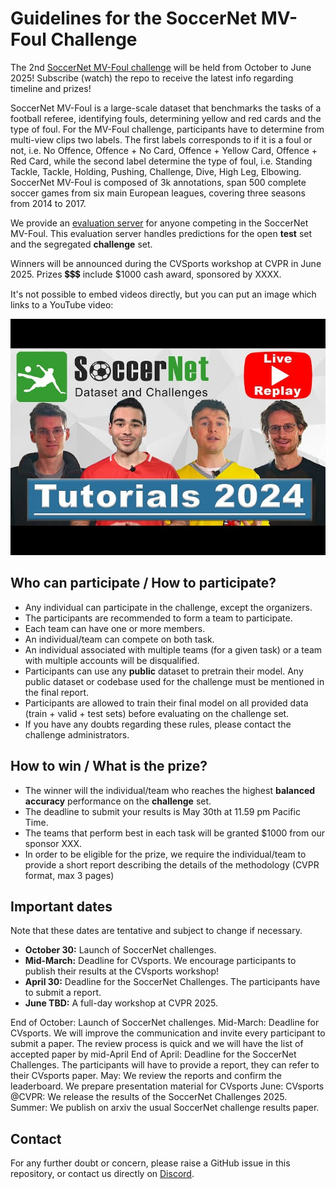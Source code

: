 # Guidelines for the SoccerNet MV-Foul Challenge

The 2nd [SoccerNet MV-Foul challenge]() will be held from October to June 2025!
Subscribe (watch) the repo to receive the latest info regarding timeline and prizes!

SoccerNet MV-Foul is a large-scale dataset that benchmarks the tasks of a football referee, identifying fouls, determining yellow and red cards and the type of foul.
For the MV-Foul challenge, participants have to determine from multi-view clips two labels. The first labels corresponds to if it is a foul or not, i.e. No Offence, Offence + No Card, Offence + Yellow Card, Offence + Red Card, while the second label determine the type of foul, i.e. Standing Tackle, Tackle, Holding, Pushing, Challenge, Dive, High Leg, Elbowing.
SoccerNet MV-Foul is composed of 3k annotations, span 500 complete soccer games from six main European leagues, covering three seasons from 2014 to 2017.

We provide an [evaluation server](www.google.com) for anyone competing in the SoccerNet MV-Foul. 
This evaluation server handles predictions for the open **test** set and the segregated **challenge** set.

Winners will be announced during the CVSports workshop at CVPR in June 2025. 
Prizes 💲💲💲 include $1000 cash award, sponsored by XXXX.

It's not possible to embed videos directly, but you can put an image which links to a YouTube video:

[![IMAGE ALT TEXT HERE](images/Thumbnail.jpg)](https://youtu.be/Ir-6D3j_lkA?si=Uwni8jngdsDQrf6w)

## Who can participate / How to participate?

 - Any individual can participate in the challenge, except the organizers.
 - The participants are recommended to form a team to participate.
 - Each team can have one or more members. 
 - An individual/team can compete on both task.
 - An individual associated with multiple teams (for a given task) or a team with multiple accounts will be disqualified.
 - Participants can use any **public** dataset to pretrain their model. Any public dataset or codebase used for the challenge must be mentioned in the final report.
 - Participants are allowed to train their final model on all provided data (train + valid + test sets) before evaluating on the challenge set.
 - If you have any doubts regarding these rules, please contact the challenge administrators.

## How to win / What is the prize?

 - The winner will the individual/team who reaches the highest **balanced accuracy** performance on the **challenge** set.
 - The deadline to submit your results is May 30th at 11.59 pm  Pacific Time.
 - The teams that perform best in each task will be granted $1000 from our sponsor XXX.
 - In order to be eligible for the prize, we require the individual/team to provide a short report describing the details of the methodology (CVPR format, max 3 pages)


## Important dates

Note that these dates are tentative and subject to change if necessary.

 - **October 30:** Launch of SoccerNet challenges.
 - **Mid-March:** Deadline for CVsports. We encourage participants to publish their results at the CVsports workshop! 
 - **April 30:** Deadline for the SoccerNet Challenges. The participants have to submit a report.
 - **June TBD:** A full-day workshop at CVPR 2025.


End of October: Launch of SoccerNet challenges.
Mid-March: Deadline for CVsports. We will improve the communication and invite every participant to submit a paper. The review process is quick and we will have the list of accepted paper by mid-April
End of April: Deadline for the SoccerNet Challenges. The participants will have to provide a report, they can refer to their CVsports paper.
May: We review the reports and confirm the leaderboard. We prepare presentation material for CVsports
June: CVsports @CVPR: We release the results of the SoccerNet Challenges 2025.
Summer: We publish on arxiv the usual SoccerNet challenge results paper.


## Contact

For any further doubt or concern, please raise a GitHub issue in this repository, or contact us directly on [Discord](https://discord.gg/SM8uHj9mkP).
